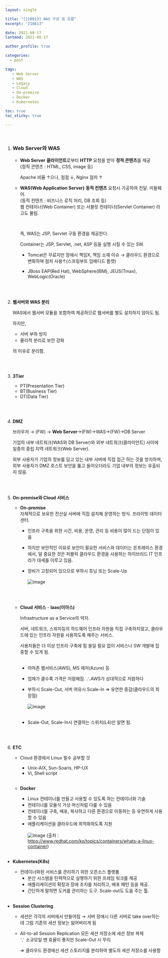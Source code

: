 ```yaml
---
layout: single

title: "[210813] WAS 구성 및 흐름"
excerpt: "210813"

date: 2021-08-17
lastmod: 2021-08-17

author_profile: true

categories: 
  - post

tags: 
   - Web Server
   - WAS
   - Legacy
   - Cloud
   - On-premise
   - Docker
   - Kubernetes

toc: true
toc_sticky: true

---
```


<br>

1. ###  Web Server와 WAS

   - **Web Server** 
     **클라이언트**로부터 **HTTP** 요청을 받아 **정적 콘텐츠**를 제공<br>
     (정적 콘텐츠 : HTML, CSS, image 등)

     Apache 비율 ↑으나, 점점 ↓, Nginx 점차 ↑
     <br>

   - **WAS(Web Application Server)**
     **동적 컨텐츠** 요청시 가공하여 전달. 미들웨어.<br>
     (동적 컨텐츠 : 비즈니스 로직 처리, DB 조회 등)<br>
     웹 컨테이너(Web Container) 또는 서블릿 컨테이너(Servlet Container) 라고도 불림. 

     <br>

     즉, WAS는 JSP, Servlet 구동 환경을 제공한다.<br>

     Container는 JSP, Servlet, .net, ASP 등을 실행 시킬 수 있는 SW.<br>

     * Tomcat은 무료지만 장애시 책임X, 책임 소재 이슈
       → 클라우드 환경으로 변화하며 점차 사용↑(스프링부트 임배디드 톰캣)

     * JBoss EAP(Red Hat), WebSphere(IBM), JEUS(Tmax), WebLogic(Oracle)

       <br><br>

2. **웹서버와 WAS 분리**

   WAS에서 웹서버 모듈을 포함하여 제공하므로 웹서버를 별도 설치하지 않아도 됨.

   하지만,<br>

   * 서버 부하 방지
   * 물리적 분리로 보안 강화

   의 이유로 분리함.

   <br><br>

3. **3Tier**

   * PT(Presentation Tier)
   * BT(Business Tier)
   * DT(Data Tier)

   <br><br>

4. **DMZ**

   브라우저 → (FW) → **Web Server**→(FW)→WAS→(FW)→DB Server<br>

   기업의 내부 네트워크(WAS와 DB Server)와 외부 네트워크(클라이언트) 사이에 일종의 중립 지역 네트워크(Web Server).

   외부 사용자가 기업의 정보를 담고 있는 내부 서버에 직접 접근 하는 것을 방지하며, 외부 사용자가 DMZ 호스트 보안을 뚫고 들어오더라도 기업 내부의 정보는 유출되지 않음.

   <br><br>

5. **On-premise와 Cloud 서비스**

   - **On-premise**<br>
     자체적으로 보유한 전산실 서버에 직접 설치해 운영하는 방식. 프라이빗 데이터센터.<br>

     - 인프라 구축을 위한 시간, 비용, 운영, 관리 등 비용이 많이 드는 단점이 있음

     - 하지만 보안적인 이유로 보안이 필요한 서비스와 데이터는 온프레미스 환경에서, 덜 중요한 것은 퍼블릭 클라우드 환경을 사용하는 하이브리드 IT 인프라가 대세를 이루고 있음.

     - 장비가 고정되어 있으므로 부하시 튜닝 또는 Scale-Up<br><br>![image](https://user-images.githubusercontent.com/78994909/129817202-41082fc5-0e3c-47b8-b632-f4867dd2a65a.png)

       <br><br>

   - **Cloud 서비스** - **Iaas(이아스)** 
   
     Infrastructure as a Service의 약자. 

     서버, 네트워크, 스위치등의 하드웨어 인프라 자원을 직접 구축하지않고, 클라우드에 있는 인프라 자원을 사용하도록 해주는 서비스.
     <br>
   
     사용자들은 더 이상 인프라 구축에 힘 들일 필요 없이 서비스나 SW 개발에 집중할 수 있게 됨.<br><br>

     - 아마존 웹서비스(AWS), MS 애저(Azure) 등

     - 업체가 클수록 가격은 저렴해짐. ∴AWS가 상대적으로 저렴하다 

     - 부하시 Scale-Out, 서버 여유시 Scale-In ⇒ 유연한 증감(클라우드의 최장점)<br><br>![image](https://user-images.githubusercontent.com/78994909/129821341-d8478515-95f8-4ced-8537-6bfc38bd5c8c.png)<br><br>

     - Scale-Out, Scale-In시 연결하는 스위치(L4)만 알면 됨.
     
       <br><br>
   
6. **ETC**

   - Cloud 환경에서 Linux 필수 공부할 것

     - Unix-AIX, Sun-Soaris, HP-UX
     - Vi, Shell script
       <br><br>

   - **Docker**

     - Linux 컨테이너를 만들고 사용할 수 있도록 하는 컨테이너화 기술
     - 컨테이너를 모듈식 가상 머신처럼 다룰 수 있음
     - 컨테이너를 구축, 배포, 복사하고 다른 환경으로 이동하는 등 유연하게 사용할 수 있음
     - 애플리케이션을 클라우드에 최적화하도록 지원<br><br>![image](https://user-images.githubusercontent.com/78994909/129818944-81eb840d-7d9e-4e2f-b0f2-bc1730bd8099.png)
       (출처 : https://www.redhat.com/ko/topics/containers/whats-a-linux-container)
       <br><br>
     
- **Kubernetes(K8s)**
  
  - 컨테이너화된 서비스를 관리하기 위한 오픈소스 플랫폼
     - 분산 시스템을 탄력적으로 실행하기 위한 프레임 워크를 제공
     - 애플리케이션의 확장과 장애 조치를 처리하고, 배포 패턴 등을 제공.
     - 간단하게 말하면 도커를 관리하는 도구. Scale-out도 도움 주는 툴.
       <br><br>
  
- **Session Clustering**
  
  - 세션은 각각의 서버에서 만들어짐 → 서버 장애시  다른 서버로 take over하는데 그럼 기존의 세션 정보는 잃어버리게 됨
  
  - All-to-all Session Replication
       모든 세션 저장소에 세션 정보 복제<br>
       ∵ 소규모일 땐 효율이 좋지만 Scale-Out 시 무리
  
    ⇒ 클라우드 환경에선 세션 스토리지를 분리하여 별도의 세션 저장소를 사용함
  
    <br><br><br><br><br>

